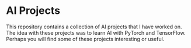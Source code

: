 # AI Projects

This repository contains a collection of AI projects that I have worked on. The idea with these projects was to learn AI with PyTorch and TensorFlow.
Perhaps you will find some of these projects interesting or useful.